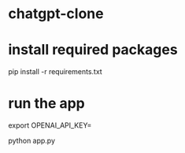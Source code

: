 # chatgpt-clone

# install required packages

  pip install -r requirements.txt

# run the app

  export OPENAI_API_KEY=<open api key here>

  python app.py

